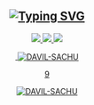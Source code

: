 <div align="center">

## [![Typing SVG](https://readme-typing-svg.herokuapp.com?font=Lemon+milk&color=00ff00&lines=Welcome+to+DAVIL+SACHU+PROFILE;WA+BOT+REPO+Created+by+DAVIL+SACHU)](https://github.com/DAVIL-SACHU)

<p align="center">
  <a href="https://github.com/DAVIL-SACHU">
    <img src="https://komarev.com/ghpvc/?username=DAVIL-SACHU&label=Profile%20views&color=ff69b4&label=Profile+Views&style=plastic">
</a>
  <a href="https://github.com/DAVIL-SACHU?tab=stars">
    <img src="https://img.shields.io/github/stars/DAVIL-SACHU?color=ff69b4&label=Stargazers&style=plastic">

  </a>
  <a href="https://github.com/DAVIL-SACHU?tab=followers">
    <img src="https://img.shields.io/github/followers/DAVIL-SACHU?color=ff69b4&label=Followers&style=plastic">

<!--
<h3 align="left">Languages and Tools:</h3>
<p align="left"> <a href="https://www.gnu.org/software/bash/" target="_blank"> <img src="https://www.vectorlogo.zone/logos/gnu_bash/gnu_bash-icon.svg" alt="bash" width="40" height="40"/> </a> <a href="https://www.blender.org/" target="_blank"> <img src="https://download.blender.org/branding/community/blender_community_badge_white.svg" alt="blender" width="40" height="40"/> </a> <a href="https://www.docker.com/" target="_blank"> <img src="https://raw.githubusercontent.com/devicons/devicon/master/icons/docker/docker-original-wordmark.svg" alt="docker" width="40" height="40"/> </a> <a href="https://cloud.google.com" target="_blank"> <img src="https://www.vectorlogo.zone/logos/google_cloud/google_cloud-icon.svg" alt="gcp" width="40" height="40"/> </a> <a href="https://grafana.com" target="_blank"> <img src="https://www.vectorlogo.zone/logos/grafana/grafana-icon.svg" alt="grafana" width="40" height="40"/> </a> <a href="https://heroku.com" target="_blank"> <img src="https://www.vectorlogo.zone/logos/heroku/heroku-icon.svg" alt="heroku" width="40" height="40"/> </a> <a href="https://www.w3.org/html/" target="_blank"> <img src="https://raw.githubusercontent.com/devicons/devicon/master/icons/html5/html5-original-wordmark.svg" alt="html5" width="40" height="40"/> </a> <a href="https://www.adobe.com/in/products/illustrator.html" target="_blank"> <img src="https://www.vectorlogo.zone/logos/adobe_illustrator/adobe_illustrator-icon.svg" alt="illustrator" width="40" height="40"/> </a> <a href="https://developer.mozilla.org/en-US/docs/Web/JavaScript" target="_blank"> <img src="https://raw.githubusercontent.com/devicons/devicon/master/icons/javascript/javascript-original.svg" alt="javascript" width="40" height="40"/> </a> <a href="https://www.linux.org/" target="_blank"> <img src="https://raw.githubusercontent.com/devicons/devicon/master/icons/linux/linux-original.svg" alt="linux" width="40" height="40"/> </a> <a href="https://nodejs.org" target="_blank"> <img src="https://raw.githubusercontent.com/devicons/devicon/master/icons/nodejs/nodejs-original-wordmark.svg" alt="nodejs" width="40" height="40"/> </a> <a href="https://www.postgresql.org" target="_blank"> <img src="https://raw.githubusercontent.com/devicons/devicon/master/icons/postgresql/postgresql-original-wordmark.svg" alt="postgresql" width="40" height="40"/> </a> <a href="https://www.python.org" target="_blank"> <img src="https://raw.githubusercontent.com/devicons/devicon/master/icons/python/python-original.svg" alt="python" width="40" height="40"/> </a> <a href="https://unrealengine.com/" target="_blank"> <img src="https://raw.githubusercontent.com/kenangundogan/fontisto/036b7eca71aab1bef8e6a0518f7329f13ed62f6b/icons/svg/brand/unreal-engine.svg" alt="unreal" width="40" height="40"/> </a> </p>

<p><img align="center" src="https://github-readme-stats.vercel.app/api/top-langs?username=phaticusthiccy&show_icons=true&layout=compact&theme=nightowl" alt="phaticusthiccy" /></p>
-->
<div align="center">
<p>&nbsp;<img align="center" src="https://github-readme-stats.vercel.app/api?username=DAVIL-SACHU&show_icons=true&theme=nightowl" alt="DAVIL-SACHU" /></p>9

<p><img align="center" src="https://github-readme-streak-stats.herokuapp.com/?user=DAVIL-SACHU&theme=nightowl" alt="DAVIL-SACHU" /></p>
</details> </div>

